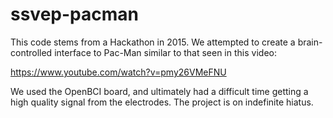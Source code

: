 # ssvep-pacman

This code stems from a Hackathon in 2015.  We attempted to create a brain-controlled interface to Pac-Man similar to that seen in this video:

https://www.youtube.com/watch?v=pmy26VMeFNU

We used the OpenBCI board, and ultimately had a difficult time getting a high quality signal from the electrodes.  The project is on indefinite hiatus.
